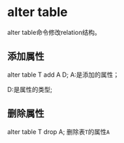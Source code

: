 # alter table

<emphasis>alter table</emphasis>命令修改relation结构。

## 添加属性

<code-block lang="SQL">
    alter table T add A D;
</code-block>

<note>
<emphasis>A</emphasis>:是添加的属性；

<emphasis>D</emphasis>:是属性的类型;
</note>

## 删除属性

<code-block lang="SQL">
    alter table T drop A;
</code-block>

<note>
删除表<code>T</code>的属性<code>A</code>
</note>